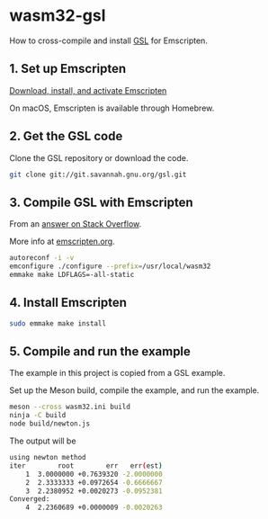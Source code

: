 # wasm32-gsl

How to cross-compile and install [GSL](https://www.gnu.org/software/gsl/) for Emscripten.

## 1. Set up Emscripten

[Download, install, and activate Emscripten](https://emscripten.org/docs/getting_started/downloads.html)

On macOS, Emscripten is available through Homebrew.

## 2. Get the GSL code

Clone the GSL repository or download the code.

```bash
git clone git://git.savannah.gnu.org/gsl.git
```

## 3. Compile GSL with Emscripten

From an [answer on Stack Overflow](https://stackoverflow.com/a/67169806/1418500).

More info at [emscripten.org](https://emscripten.org/docs/compiling/Building-Projects.html#building-projects).

```bash
autoreconf -i -v
emconfigure ./configure --prefix=/usr/local/wasm32
emmake make LDFLAGS=-all-static
```

## 4. Install Emscripten

```bash
sudo emmake make install
```

## 5. Compile and run the example

The example in this project is copied from a GSL example.

Set up the Meson build, compile the example, and run the example.

```bash
meson --cross wasm32.ini build
ninja -C build
node build/newton.js
```

The output will be

```bash
using newton method
iter        root        err   err(est)
    1  3.0000000 +0.7639320 -2.0000000
    2  2.3333333 +0.0972654 -0.6666667
    3  2.2380952 +0.0020273 -0.0952381
Converged:
    4  2.2360689 +0.0000009 -0.0020263
```
